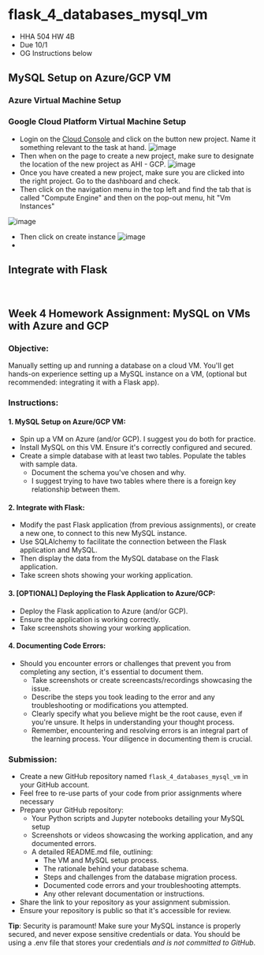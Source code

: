 # flask_4_databases_mysql_vm
* HHA 504 HW 4B
* Due 10/1
* OG Instructions below

## MySQL Setup on Azure/GCP VM
### Azure Virtual Machine Setup

### Google Cloud Platform Virtual Machine Setup
* Login on the [Cloud Console](https://console.cloud.google.com/) and click on the button new project. Name it something relevant to the task at hand.
![image](https://github.com/meglee67/mysql_cloudmanaged_databases/assets/123908362/f9dcf680-5ad7-4ceb-9b2a-834f7c871f6f)
* Then when on the page to create a new project, make sure to designate the location of the new project as AHI - GCP.
![image](https://github.com/meglee67/mysql_cloudmanaged_databases/assets/123908362/cad03e37-6540-4a02-b80e-27ef4b204a35)
* Once you have created a new project, make sure you are clicked into the right project. Go to the dashboard and check.
* Then click on the navigation menu in the top left and find the tab that is called "Compute Engine" and then on the pop-out menu, hit "Vm Instances"

![image](https://github.com/meglee67/flask_4_databases_mysql_vm/assets/123908362/a07af2ca-f152-47c8-8f21-56c3cd105798)
* Then click on create instance
![image](https://github.com/meglee67/flask_4_databases_mysql_vm/assets/123908362/94ebdff4-2203-4cb0-9112-55d43d0483dc)
*

## Integrate with Flask

<br>

## **Week 4 Homework Assignment: MySQL on VMs with Azure and GCP**

### **Objective**:
Manually setting up and running a database on a cloud VM. You'll get hands-on experience setting up a MySQL instance on a VM, (optional but recommended: integrating it with a Flask app). 

### **Instructions**:

#### **1. MySQL Setup on Azure/GCP VM**:
- Spin up a VM on Azure (and/or GCP). I suggest you do both for practice. 
- Install MySQL on this VM. Ensure it's correctly configured and secured.
- Create a simple database with at least two tables. Populate the tables with sample data.
  - Document the schema you've chosen and why.
  - I suggest trying to have two tables where there is a foreign key relationship between them.

#### **2. Integrate with Flask**:
- Modify the past Flask application (from previous assignments), or create a new one, to connect to this new MySQL instance.
- Use SQLAlchemy to facilitate the connection between the Flask application and MySQL.
- Then display the data from the MySQL database on the Flask application.
- Take screen shots showing your working application. 

#### **3. [OPTIONAL] Deploying the Flask Application to Azure/GCP**:
- Deploy the Flask application to Azure (and/or GCP).
- Ensure the application is working correctly.
- Take screenshots showing your working application.

#### **4. Documenting Code Errors**:
- Should you encounter errors or challenges that prevent you from completing any section, it's essential to document them.
  - Take screenshots or create screencasts/recordings showcasing the issue.
  - Describe the steps you took leading to the error and any troubleshooting or modifications you attempted.
  - Clearly specify what you believe might be the root cause, even if you're unsure. It helps in understanding your thought process.
  - Remember, encountering and resolving errors is an integral part of the learning process. Your diligence in documenting them is crucial.

### **Submission**:
- Create a new GitHub repository named `flask_4_databases_mysql_vm` in your GitHub account.
- Feel free to re-use parts of your code from prior assignments where necessary 
- Prepare your GitHub repository:
  - Your Python scripts and Jupyter notebooks detailing your MySQL setup
  - Screenshots or videos showcasing the working application, and any documented errors.
  - A detailed README.md file, outlining:
    - The VM and MySQL setup process.
    - The rationale behind your database schema.
    - Steps and challenges from the database migration process.
    - Documented code errors and your troubleshooting attempts.
    - Any other relevant documentation or instructions.
- Share the link to your repository as your assignment submission.
- Ensure your repository is public so that it's accessible for review.

**Tip**: Security is paramount! Make sure your MySQL instance is properly secured, and never expose sensitive credentials or data. You should be using a .env file that stores your credentials *and is not committed to GitHub*.
